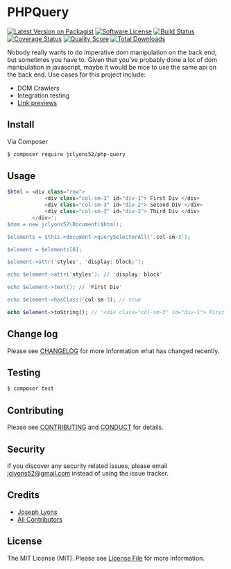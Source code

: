 # PHPQuery

[![Latest Version on Packagist][ico-version]][link-packagist]
[![Software License][ico-license]](LICENSE.md)
[![Build Status][ico-travis]][link-travis]
[![Coverage Status][ico-scrutinizer]][link-scrutinizer]
[![Quality Score][ico-code-quality]][link-code-quality]
[![Total Downloads][ico-downloads]][link-downloads]

Nobody really wants to do imperative dom manipulation on the back end, but sometimes you have to. 
Given that you've probably done a lot of dom manipulation in javascript, maybe it would be nice to use the same api on the back end.
Use cases for this project include:
- DOM Crawlers
- Integration testing
- [Link previews](https://github.com/jclyons52/page-preview)

## Install

Via Composer

``` bash
$ composer require jclyons52/php-query
```

## Usage

``` php
$html = <div class="row">
            <div class="col-sm-3" id="div-1"> First Div </div>
            <div class="col-sm-3" id="div-2"> Second Div </div>
            <div class="col-sm-3" id="div-3"> Third Div </div>
        </div>';
$dom = new jclyons52\Document($html);

$elements = $this->document->querySelectorAll('.col-sm-3');

$element = $elements[0];

$element->attr('styles', 'display: block;');

echo $element->attr('styles'); // 'display: block'

echo $element->text(); // 'First Div'

echo $element->hasClass('col-sm-3); // true

echo $element->toString(); // '<div class="col-sm-3" id="div-1"> First Div </div>'
```

## Change log

Please see [CHANGELOG](CHANGELOG.md) for more information what has changed recently.

## Testing

``` bash
$ composer test
```

## Contributing

Please see [CONTRIBUTING](CONTRIBUTING.md) and [CONDUCT](CONDUCT.md) for details.

## Security

If you discover any security related issues, please email jclyons52@gmail.com instead of using the issue tracker.

## Credits

- [Joseph Lyons][link-author]
- [All Contributors][link-contributors]

## License

The MIT License (MIT). Please see [License File](LICENSE.md) for more information.

[ico-version]: https://img.shields.io/packagist/v/jclyons52/php-query.svg?style=flat-square
[ico-license]: https://img.shields.io/badge/license-MIT-brightgreen.svg?style=flat-square
[ico-travis]: https://img.shields.io/travis/jclyons52/PHPQuery/master.svg?style=flat-square
[ico-scrutinizer]: https://img.shields.io/scrutinizer/coverage/g/jclyons52/PHPQuery.svg?style=flat-square
[ico-code-quality]: https://img.shields.io/scrutinizer/g/jclyons52/PHPQuery.svg?style=flat-square
[ico-downloads]: https://img.shields.io/packagist/dt/jclyons52/php-query.svg?style=flat-square

[link-packagist]: https://packagist.org/packages/jclyons52/php-query
[link-travis]: https://travis-ci.org/jclyons52/php-query
[link-scrutinizer]: https://scrutinizer-ci.com/g/jclyons52/PHPQuery/code-structure
[link-code-quality]: https://scrutinizer-ci.com/g/jclyons52/PHPQuery
[link-downloads]: https://packagist.org/packages/jclyons52/php-query
[link-author]: https://github.com/jclyons52
[link-contributors]: ../../contributors

